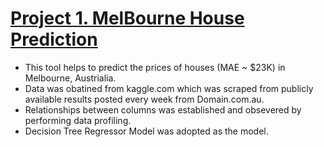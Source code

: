 # [Project 1. MelBourne House Prediction](https://github.com/Felixishabiyi/Data-Science-Projects/blob/main/MelBourne%20House%20Prediction%20Model.ipynb)
* This tool helps to predict the prices of houses (MAE ~ $23K) in Melbourne, Austrialia.
* Data was obatined from kaggle.com which was scraped from publicly available results posted every week from Domain.com.au.
* Relationships between columns was established and obsevered by performing data profiling.
* Decision Tree Regressor Model was adopted as the model. 
